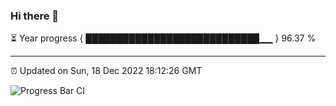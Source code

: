 ### Hi there 👋

⏳ Year progress { ████████████████████████████▁▁ } 96.37 %

---

⏰ Updated on Sun, 18 Dec 2022 18:12:26 GMT

![Progress Bar CI](https://github.com/liununu/liununu/workflows/Progress%20Bar%20CI/badge.svg)
